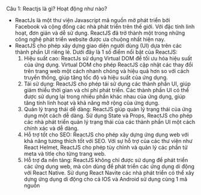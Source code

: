 Câu 1: Reactjs là gì? Hoạt động như nào?
 + ReactJs là một thư viện Javascript mã nguồn mở phát triển bởi Facebook và cộng đồng các nhà phát triển trên thế giới. Với đặc tính linh hoạt, đơn giản và dễ sử dụng. ReactJS đã trở thành một trong những công nghệ phát triển website được ưa chuộng nhất hiện nay.
 + ReactJS cho phép xây dựng giao diện người dùng (UI) dựa trên các thành phần UI riêng lẻ. Dưới đây là 1 số điểm nổi bật của ReactJS:
   1. Hiệu suất cao: ReactJs sử dụng Virtual DOM để tối ưu hóa hiệu suất của ứng dụng. Virtual DOM cho phép ReactJS cập nhật các thay đổi trên trang web một cách nhanh chóng và hiệu quả hơn so với cách truyền thống, giúp tăng tốc độ và hiệu suất của ứng dụng.
   2. Tái sử dụng: ReactJS cho phép tái sử dụng các thành phần UI, giúp giảm thiểu thời gian và chi phí phát triển. Các thành phần UI có thể được sử dụng lại trong nhiều phần khác nhau của ứng dụng, giúp tăng tính linh hoạt và khả năng mở rộng của ứng dụng.
   3. Quản lý trạng thái dễ dàng: ReactJS giúp quản lý trạng thái của ứng dụng một cách dễ dàng. Sử dụng State và Props, ReactJS cho phép các nhà phát triển quản lý trạng thái của các thành phần UI một cách chính xác và dễ dàng.
   4. Hỗ trợ tốt cho SEO: ReactJS cho phép xây dựng ứng dụng web với khả năng tương thích tốt với SEO. Với sự hỗ trợ của các thư viện như React Helmet, ReactJS cho phép tùy chỉnh và quản lý các phần tử meta và title cho từng trang web.
   5. Hỗ trợ đa nền tảng: ReactJS không chỉ được sử dụng để phát triển các ứng dụng web, mà còn dùng để phát triển các ứng dụng di động với React Native. Sử dụng React Navite các nhà phát triển có thể xây dựng ứng dụng di động cho cả IOS và Android sử dụng cùng 1 mã nguồn
